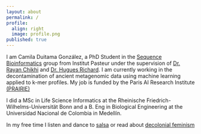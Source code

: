 ```yaml
---
layout: about
permalink: /
profile:
  align: right
  image: profile.png
published: true
---
```


I am Camila Duitama González, a PhD Student in the [Sequence Bioinformatics](https://research.pasteur.fr/en/team/sequence-bioinformatics/)
group from Institut Pasteur under the supervision of [Dr. Rayan Chikhi](http://rayan.chikhi.name) and [Dr. Hugues Richard](http://www.lgm.upmc.fr/hrichard/).
I am currently working in the decontamination of ancient metagenomic data using machine learning applied to k-mer profiles. My job is funded by the Paris AI Research Institute [(PRAIRIE)](https://prairie-institute.fr/about-us/)

I did a MSc in Life Science Informatics at the Rheinische Friedrich-Wilhelms-Universität Bonn and a B. Eng in Biological Engineering at the Universidad Nacional
de Colombia in Medellín.

In my free time I listen and dance to [salsa](http://latinastereo.com/sonidoenvivo/) or read about
[decolonial feminism](https://masp.org.br/uploads/temp/temp-vqwSWUGgIDVZXgPEXbvU.pdf)
